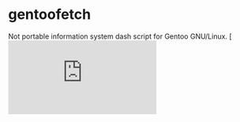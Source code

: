# gentoofetch
Not portable information system dash script for Gentoo GNU/Linux.
[![](http://picresize.com/popup.html?images/rsz_wayland-screenshot.png)
